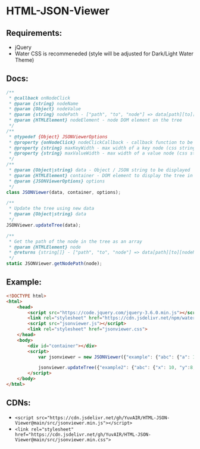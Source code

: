 # HTML-JSON-Viewer
## Requirements:
 - jQuery
 - Water CSS is recommeneded (style will be adjusted for Dark/Light Water Theme)

## Docs:
```js
/**
 * @callback onNodeClick
 * @param {string} nodeName
 * @param {Object} nodeValue
 * @param {string} nodePath - ["path", "to", "node"] => data[path][to][nodeName] == nodeValue
 * @param {HTMLElement} nodeElement - node DOM element on the tree
 */
/**
 * @typedef {Object} JSONViewerOptions
 * @property {onNodeClick} nodeClickCallback - callback function to be called when a node (key) is clicked
 * @property {string} maxKeyWidth - max width of a key node (css string), overflow will be hidden. default: "100%"
 * @property {string} maxValueWidth - max width of a value node (css string), overflow will craete a new line. default: "100%"
 */
/**
 * @param {Object|string} data - Object / JSON string to be displayed
 * @param {HTMLElement} container - DOM element to display the tree in
 * @param {JSONViewerOptions} options
 */
class JSONViewer(data, container, options);

/**
 * Update the tree using new data
 * @param {Object|string} data 
 */
JSONViewer.updateTree(data);

/**
 * Get the path of the node in the tree as an array
 * @param {HTMLElement} node 
 * @returns {string[]} - ["path", "to", "node"] => data[path][to][nodeName] == nodeValue
 */
static JSONViewer.getNodePath(node);
```
## Example:
```html
<!DOCTYPE html>
<html>
    <head>
        <script src="https://code.jquery.com/jquery-3.6.0.min.js"></script>
        <link rel="stylesheet" href="https://cdn.jsdelivr.net/npm/water.css@2/out/water.css">
        <script src="jsonviewer.js"></script>
        <link rel="stylesheet" href="jsonviewer.css">
    </head>
    <body>
        <div id="container"></div>
        <script>
            var jsonviewer = new JSONViewer({"example": {"abc": {"a": 1, "b":2, "c":3}, 345: "test"}}, document.getElementById("container"), console.log);

            jsonviewer.updateTree({"example2": {"abc": {"x": 10, "y":8, "z":5}, 543: "test2"}});
        </script>
    </body>
</html>
```

## CDNs:
 - `<script src="https://cdn.jsdelivr.net/gh/YuvAIR/HTML-JSON-Viewer@main/src/jsonviewer.min.js"></script>`
 - `<link rel="stylesheet" href="https://cdn.jsdelivr.net/gh/YuvAIR/HTML-JSON-Viewer@main/src/jsonviewer.min.css">`